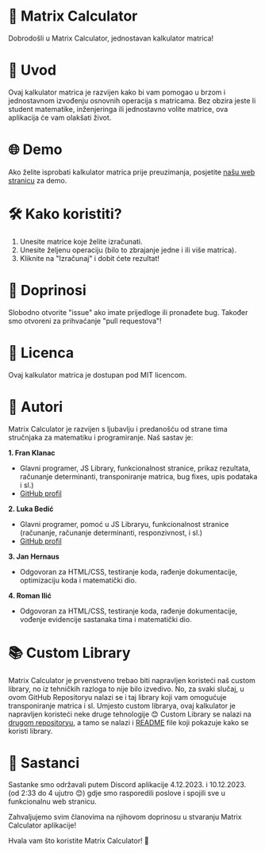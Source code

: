 # 🧮 Matrix Calculator
Dobrodošli u Matrix Calculator, jednostavan kalkulator matrica!

# 🚀 Uvod
Ovaj kalkulator matrica je razvijen kako bi vam pomogao u brzom i jednostavnom izvođenju osnovnih operacija s matricama. Bez obzira jeste li student matematike, inženjeringa ili jednostavno volite matrice, ova aplikacija će vam olakšati život.

# 🌐 Demo
Ako želite isprobati kalkulator matrica prije preuzimanja, posjetite [našu web stranicu](https://kalkulatormatrica.github.io/) za demo.

# 🛠️ Kako koristiti?
1. Unesite matrice koje želite izračunati.
2. Unesite željenu operaciju (bilo to zbrajanje jedne i ili više matrica).
3. Kliknite na "Izračunaj" i dobit ćete rezultat!

# 🤝 Doprinosi
Slobodno otvorite "issue" ako imate prijedloge ili pronađete bug. Također smo otvoreni za prihvaćanje "pull requestova"!

# 📄 Licenca
Ovaj kalkulator matrica je dostupan pod MIT licencom.

# 👥 Autori
Matrix Calculator je razvijen s ljubavlju i predanošću od strane tima stručnjaka za matematiku i programiranje. Naš sastav je:

**1. Fran Klanac**
- Glavni programer, JS Library, funkcionalnost stranice, prikaz rezultata, računanje determinanti, transponiranje matrica, bug fixes, upis podataka i sl.)
- [GitHub profil](https://github.com/Klanac)

**2. Luka Bedić**
- Glavni programer, pomoć u JS Libraryu, funkcionalnost stranice (računanje, računanje determinanti, responzivnost, i sl.)
- [GitHub profil](https://github.com/KOMKO190)

**3. Jan Hernaus**
- Odgovoran za HTML/CSS, testiranje koda, rađenje dokumentacije, optimizaciju koda i matematički dio.

**4. Roman Ilić**
- Odgovoran za HTML/CSS, testiranje koda, rađenje dokumentacije, vođenje evidencije sastanaka tima i matematički dio.

# 📚 Custom Library
Matrix Calculator je prvenstveno trebao biti napravljen koristeći naš custom library, no iz tehničkih razloga to nije bilo izvedivo. No, za svaki slučaj, u ovom GitHub Repositoryu nalazi se i taj library koji vam omogućuje transponiranje matrica i sl.
Umjesto custom librarya, ovaj kalkulator je napravljen koristeći neke druge tehnologije 😊
Custom Library se nalazi na [drugom repositoryu](https://github.com/Klanac/Matrix-Library), a tamo se nalazi i [README](https://github.com/Klanac/Matrix-Library/blob/main/README_HR.md) file koji pokazuje kako se koristi library.

# 🤝 Sastanci
Sastanke smo održavali putem Discord aplikacije 4.12.2023. i 10.12.2023. (od 2:33 do 4 ujutro 😊) gdje smo rasporedili poslove i spojili sve u funkcionalnu web stranicu.

Zahvaljujemo svim članovima na njihovom doprinosu u stvaranju Matrix Calculator aplikacije!

Hvala vam što koristite Matrix Calculator! 🎉
